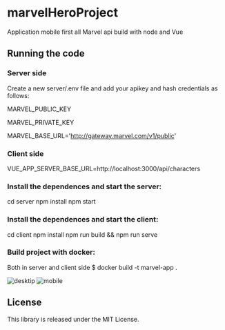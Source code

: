 # marvelHeroProject
Application mobile  first  all Marvel api build with node and Vue

## Running the code

### Server side
Create a new server/.env file and add your apikey and hash credentials as follows:

MARVEL_PUBLIC_KEY

MARVEL_PRIVATE_KEY

MARVEL_BASE_URL='http://gateway.marvel.com/v1/public'

### Client side
VUE_APP_SERVER_BASE_URL=http://localhost:3000/api/characters

### Install the dependences and start the server:
cd server
npm install
npm start

### Install the dependences and start the client:
cd client
npm install
npm run build && npm run serve

### Build project with docker:
Both in server and client side
$ docker build -t marvel-app .

![desktip](https://user-images.githubusercontent.com/3927152/225871233-f99b93e9-f646-427d-b41c-b5d8999ac350.png)
![mobile](https://user-images.githubusercontent.com/3927152/225871245-e35b038a-5154-47d3-b2bc-b08b747a67fd.png)


## License
This library is released under the MIT License.
